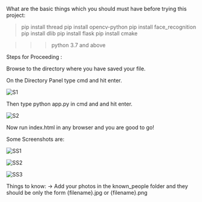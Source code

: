 What are the basic things which you should must have before trying this project:
> pip install thread
> pip install opencv-python
> pip install face_recognition
> pip install dlib
> pip install flask
> pip install cmake

>>> python 3.7 and above

Steps for Proceeding :

Browse to the directory where you have saved your file.

On the Directory Panel type cmd and hit enter.

![S1](https://github.com/aditya-ig10/web-face-lock/assets/93360691/c06e0244-c2ea-4e5c-b613-744c89e56f37)

Then type python app.py in cmd and and hit enter.

![S2](https://github.com/aditya-ig10/web-face-lock/assets/93360691/af49914c-9c6a-471e-bce8-f49fb0a574fa)

Now run index.html in any browser and you are good to go!

Some Screenshots are: 

![SS1](https://github.com/aditya-ig10/web-face-lock/assets/93360691/5ed81e35-01a5-4a3d-bf61-e6f24cbcaffd)

![SS2](https://github.com/aditya-ig10/web-face-lock/assets/93360691/cc790a37-af33-4e0f-8ad3-d58ec959f354)

![SS3](https://github.com/aditya-ig10/web-face-lock/assets/93360691/00da51e7-b396-4bc6-bdf8-e2f4c84ad91c)

Things to know:
-> Add your photos in the known_people folder and they should be only the form {filename}.jpg or {filename}.png
